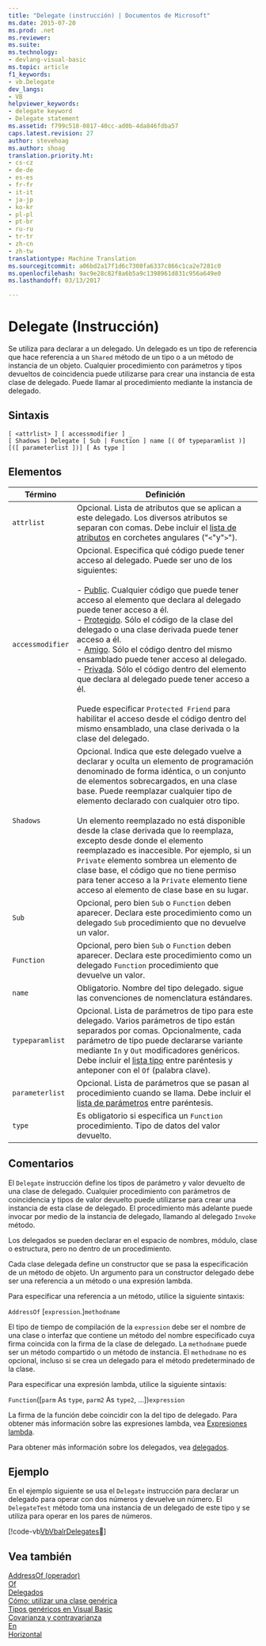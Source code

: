 ```yaml
---
title: "Delegate (instrucción) | Documentos de Microsoft"
ms.date: 2015-07-20
ms.prod: .net
ms.reviewer: 
ms.suite: 
ms.technology:
- devlang-visual-basic
ms.topic: article
f1_keywords:
- vb.Delegate
dev_langs:
- VB
helpviewer_keywords:
- delegate keyword
- Delegate statement
ms.assetid: f799c518-0817-40cc-ad0b-4da846fdba57
caps.latest.revision: 27
author: stevehoag
ms.author: shoag
translation.priority.ht:
- cs-cz
- de-de
- es-es
- fr-fr
- it-it
- ja-jp
- ko-kr
- pl-pl
- pt-br
- ru-ru
- tr-tr
- zh-cn
- zh-tw
translationtype: Machine Translation
ms.sourcegitcommit: a06bd2a17f1d6c7308fa6337c866c1ca2e7281c0
ms.openlocfilehash: 9ac9e28c82f8a6b5a9c1398961d831c956a649e0
ms.lasthandoff: 03/13/2017

---
```

# <a name="delegate-statement"></a>Delegate (Instrucción)
Se utiliza para declarar a un delegado. Un delegado es un tipo de referencia que hace referencia a un `Shared` método de un tipo o a un método de instancia de un objeto. Cualquier procedimiento con parámetros y tipos devueltos de coincidencia puede utilizarse para crear una instancia de esta clase de delegado. Puede llamar al procedimiento mediante la instancia de delegado.  
  
## <a name="syntax"></a>Sintaxis  
  
```  
[ <attrlist> ] [ accessmodifier ] _  
[ Shadows ] Delegate [ Sub | Function ] name [( Of typeparamlist )] [([ parameterlist ])] [ As type ]  
```  
  
## <a name="parts"></a>Elementos  
  
|Término|Definición|  
|---|---|  
|`attrlist`|Opcional. Lista de atributos que se aplican a este delegado. Los diversos atributos se separan con comas. Debe incluir el [lista de atributos](../../../visual-basic/language-reference/statements/attribute-list.md) en corchetes angulares ("`<`"y"`>`").|  
|`accessmodifier`|Opcional. Especifica qué código puede tener acceso al delegado. Puede ser uno de los siguientes:<br /><br /> -   [Public](../../../visual-basic/language-reference/modifiers/public.md). Cualquier código que puede tener acceso al elemento que declara al delegado puede tener acceso a él.<br />-   [Protegido](../../../visual-basic/language-reference/modifiers/protected.md). Sólo el código de la clase del delegado o una clase derivada puede tener acceso a él.<br />-   [Amigo](../../../visual-basic/language-reference/modifiers/friend.md). Sólo el código dentro del mismo ensamblado puede tener acceso al delegado.<br />-   [Privada](../../../visual-basic/language-reference/modifiers/private.md). Sólo el código dentro del elemento que declara al delegado puede tener acceso a él.<br /><br /> Puede especificar `Protected Friend` para habilitar el acceso desde el código dentro del mismo ensamblado, una clase derivada o la clase del delegado.|  
|`Shadows`|Opcional. Indica que este delegado vuelve a declarar y oculta un elemento de programación denominado de forma idéntica, o un conjunto de elementos sobrecargados, en una clase base. Puede reemplazar cualquier tipo de elemento declarado con cualquier otro tipo.<br /><br /> Un elemento reemplazado no está disponible desde la clase derivada que lo reemplaza, excepto desde donde el elemento reemplazado es inaccesible. Por ejemplo, si un `Private` elemento sombrea un elemento de clase base, el código que no tiene permiso para tener acceso a la `Private` elemento tiene acceso al elemento de clase base en su lugar.|  
|`Sub`|Opcional, pero bien `Sub` o `Function` deben aparecer. Declara este procedimiento como un delegado `Sub` procedimiento que no devuelve un valor.|  
|`Function`|Opcional, pero bien `Sub` o `Function` deben aparecer. Declara este procedimiento como un delegado `Function` procedimiento que devuelve un valor.|  
|`name`|Obligatorio. Nombre del tipo delegado. sigue las convenciones de nomenclatura estándares.|  
|`typeparamlist`|Opcional. Lista de parámetros de tipo para este delegado. Varios parámetros de tipo están separados por comas. Opcionalmente, cada parámetro de tipo puede declararse variante mediante `In` y `Out` modificadores genéricos. Debe incluir el [lista tipo](../../../visual-basic/language-reference/statements/type-list.md) entre paréntesis y anteponer con el `Of` (palabra clave).|  
|`parameterlist`|Opcional. Lista de parámetros que se pasan al procedimiento cuando se llama. Debe incluir el [lista de parámetros](../../../visual-basic/language-reference/statements/parameter-list.md) entre paréntesis.|  
|`type`|Es obligatorio si especifica un `Function` procedimiento. Tipo de datos del valor devuelto.|  
  
## <a name="remarks"></a>Comentarios  
 El `Delegate` instrucción define los tipos de parámetro y valor devuelto de una clase de delegado. Cualquier procedimiento con parámetros de coincidencia y tipos de valor devuelto puede utilizarse para crear una instancia de esta clase de delegado. El procedimiento más adelante puede invocar por medio de la instancia de delegado, llamando al delegado `Invoke` método.  
  
 Los delegados se pueden declarar en el espacio de nombres, módulo, clase o estructura, pero no dentro de un procedimiento.  
  
 Cada clase delegada define un constructor que se pasa la especificación de un método de objeto. Un argumento para un constructor delegado debe ser una referencia a un método o una expresión lambda.  
  
 Para especificar una referencia a un método, utilice la siguiente sintaxis:  
  
 `AddressOf` [`expression`.]`methodname`  
  
 El tipo de tiempo de compilación de la `expression` debe ser el nombre de una clase o interfaz que contiene un método del nombre especificado cuya firma coincida con la firma de la clase de delegado. La `methodname` puede ser un método compartido o un método de instancia. El `methodname` no es opcional, incluso si se crea un delegado para el método predeterminado de la clase.  
  
 Para especificar una expresión lambda, utilice la siguiente sintaxis:  
  
 `Function`([`parm` As `type`, `parm2` As `type2`, ...])`expression`  
  
 La firma de la función debe coincidir con la del tipo de delegado. Para obtener más información sobre las expresiones lambda, vea [Expresiones lambda](../../../visual-basic/programming-guide/language-features/procedures/lambda-expressions.md).  
  
 Para obtener más información sobre los delegados, vea [delegados](../../../visual-basic/programming-guide/language-features/delegates/index.md).  
  
## <a name="example"></a>Ejemplo  
 En el ejemplo siguiente se usa el `Delegate` instrucción para declarar un delegado para operar con dos números y devuelve un número. El `DelegateTest` método toma una instancia de un delegado de este tipo y se utiliza para operar en los pares de números.  
  
 [!code-vb[VbVbalrDelegates&#14;](../../../visual-basic/language-reference/operators/codesnippet/VisualBasic/delegate-statement_1.vb)]  
  
## <a name="see-also"></a>Vea también  
 [AddressOf (operador)](../../../visual-basic/language-reference/operators/addressof-operator.md)   
 [Of](../../../visual-basic/language-reference/statements/of-clause.md)   
 [Delegados](../../../visual-basic/programming-guide/language-features/delegates/index.md)   
 [Cómo: utilizar una clase genérica](../../../visual-basic/programming-guide/language-features/data-types/how-to-use-a-generic-class.md)   
 [Tipos genéricos en Visual Basic](../../../visual-basic/programming-guide/language-features/data-types/generic-types.md)   
 [Covarianza y contravarianza](http://msdn.microsoft.com/library/a58cc086-276f-4f91-a366-85b7f95f38b8)   
 [En](../../../visual-basic/language-reference/modifiers/in-generic-modifier.md)   
 [Horizontal](../../../visual-basic/language-reference/modifiers/out-generic-modifier.md)
